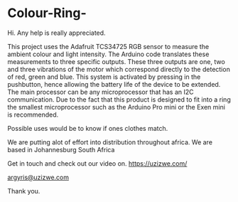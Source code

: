 # Colour-Ring-

Hi.
Any help is really appreciated.

This project uses the Adafruit TCS34725 RGB sensor to measure the ambient colour and light intensity.
The Arduino code translates these measurements to three specific outputs. These three outputs are
one, two and three vibrations of the motor which correspond directly to the detection of red, green and
blue. This system is activated by pressing in the pushbutton, hence allowing the battery life of the device
to be extended. The main processor can be any microprocessor that has an I2C communication. Due to
the fact that this product is designed to fit into a ring the smallest microprocessor such as the Arduino
Pro mini or the Exen mini is recommended.

Possible uses would be to know if ones clothes match.

We are putting alot of effort into distribution throughout africa.
We are based in Johannesburg South Africa

Get in touch and check out our video on.
https://uzizwe.com/

argyris@uzizwe.com

Thank you. 


